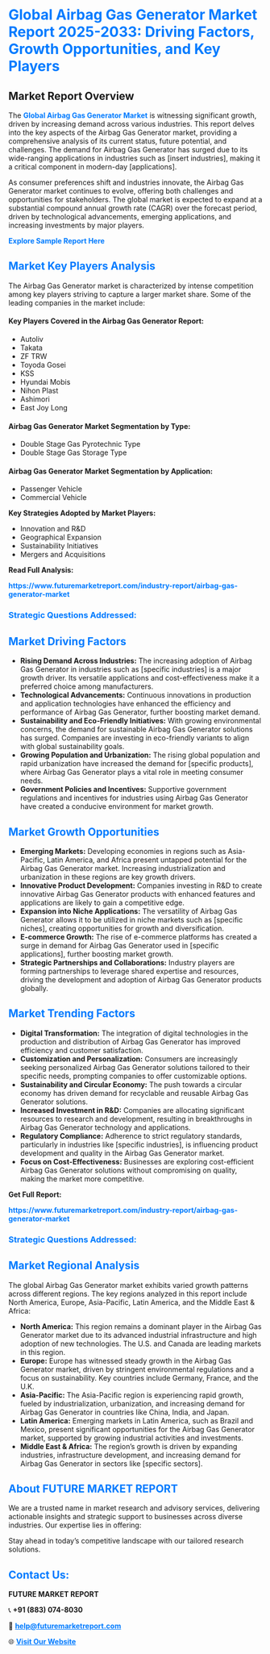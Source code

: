 <h1 style="color: #007BFF;">Global Airbag Gas Generator Market Report 2025-2033: Driving Factors, Growth Opportunities, and Key Players</h1>

<section id="overview">
<h2>Market Report Overview</h2>
<p>The <a href="https://www.futuremarketreport.com/industry-report/airbag-gas-generator-market" style="color: #007BFF; text-decoration: none;"><strong>Global Airbag Gas Generator Market</strong></a> is witnessing significant growth, driven by increasing demand across various industries. This report delves into the key aspects of the Airbag Gas Generator market, providing a comprehensive analysis of its current status, future potential, and challenges. The demand for Airbag Gas Generator has surged due to its wide-ranging applications in industries such as [insert industries], making it a critical component in modern-day [applications].</p>
<p>As consumer preferences shift and industries innovate, the Airbag Gas Generator market continues to evolve, offering both challenges and opportunities for stakeholders. The global market is expected to expand at a substantial compound annual growth rate (CAGR) over the forecast period, driven by technological advancements, emerging applications, and increasing investments by major players.</p>
</section>

<section id="overview">
<p><a href="https://www.futuremarketreport.com/request-sample/reportId=84885" style="color: #007BFF; text-decoration: none;"><strong>Explore Sample Report Here</strong></a></p>
</section>

<section id="key-players">
<h2 style="color: #007BFF;">Market Key Players Analysis</h2>
<p>The Airbag Gas Generator market is characterized by intense competition among key players striving to capture a larger market share. Some of the leading companies in the market include:</p>
<h4>Key Players Covered in the Airbag Gas Generator Report:</h4>
<ul><li>Autoliv</li><li>Takata</li><li>ZF TRW</li><li>Toyoda Gosei</li><li>KSS</li><li>Hyundai Mobis</li><li>Nihon Plast</li><li>Ashimori</li><li>East Joy Long</li></ul>
<h4>Airbag Gas Generator Market Segmentation by Type:</h4>
<ul><li>Double Stage Gas Pyrotechnic Type</li><li>Double Stage Gas Storage Type</li></ul>

<h4>Airbag Gas Generator Market Segmentation by Application:</h4>
<ul><li>Passenger Vehicle</li><li>Commercial Vehicle</li></ul>
<p><strong>Key Strategies Adopted by Market Players:</strong></p>
<ul>
<li>Innovation and R&D</li>
<li>Geographical Expansion</li>
<li>Sustainability Initiatives</li>
<li>Mergers and Acquisitions</li>
</ul>
</section>

<section>
<p><strong>Read Full Analysis: </strong></p><a href="https://www.futuremarketreport.com/industry-report/airbag-gas-generator-market" style="color: #007BFF; text-decoration: none;"><strong>https://www.futuremarketreport.com/industry-report/airbag-gas-generator-market</strong></a>
<h3 style="color: #007BFF;">Strategic Questions Addressed:</h3>
</section>

<section id="driving-factors">
<h2 style="color: #007BFF;">Market Driving Factors</h2>
<ul>
<li><strong>Rising Demand Across Industries:</strong> The increasing adoption of Airbag Gas Generator in industries such as [specific industries] is a major growth driver. Its versatile applications and cost-effectiveness make it a preferred choice among manufacturers.</li>
<li><strong>Technological Advancements:</strong> Continuous innovations in production and application technologies have enhanced the efficiency and performance of Airbag Gas Generator, further boosting market demand.</li>
<li><strong>Sustainability and Eco-Friendly Initiatives:</strong> With growing environmental concerns, the demand for sustainable Airbag Gas Generator solutions has surged. Companies are investing in eco-friendly variants to align with global sustainability goals.</li>
<li><strong>Growing Population and Urbanization:</strong> The rising global population and rapid urbanization have increased the demand for [specific products], where Airbag Gas Generator plays a vital role in meeting consumer needs.</li>
<li><strong>Government Policies and Incentives:</strong> Supportive government regulations and incentives for industries using Airbag Gas Generator have created a conducive environment for market growth.</li>
</ul>
</section>

<section id="growth-opportunities">
<h2 style="color: #007BFF;">Market Growth Opportunities</h2>
<ul>
<li><strong>Emerging Markets:</strong> Developing economies in regions such as Asia-Pacific, Latin America, and Africa present untapped potential for the Airbag Gas Generator market. Increasing industrialization and urbanization in these regions are key growth drivers.</li>
<li><strong>Innovative Product Development:</strong> Companies investing in R&D to create innovative Airbag Gas Generator products with enhanced features and applications are likely to gain a competitive edge.</li>
<li><strong>Expansion into Niche Applications:</strong> The versatility of Airbag Gas Generator allows it to be utilized in niche markets such as [specific niches], creating opportunities for growth and diversification.</li>
<li><strong>E-commerce Growth:</strong> The rise of e-commerce platforms has created a surge in demand for Airbag Gas Generator used in [specific applications], further boosting market growth.</li>
<li><strong>Strategic Partnerships and Collaborations:</strong> Industry players are forming partnerships to leverage shared expertise and resources, driving the development and adoption of Airbag Gas Generator products globally.</li>
</ul>
</section>

<section id="trending-factors">
<h2 style="color: #007BFF;">Market Trending Factors</h2>
<ul>
<li><strong>Digital Transformation:</strong> The integration of digital technologies in the production and distribution of Airbag Gas Generator has improved efficiency and customer satisfaction.</li>
<li><strong>Customization and Personalization:</strong> Consumers are increasingly seeking personalized Airbag Gas Generator solutions tailored to their specific needs, prompting companies to offer customizable options.</li>
<li><strong>Sustainability and Circular Economy:</strong> The push towards a circular economy has driven demand for recyclable and reusable Airbag Gas Generator solutions.</li>
<li><strong>Increased Investment in R&D:</strong> Companies are allocating significant resources to research and development, resulting in breakthroughs in Airbag Gas Generator technology and applications.</li>
<li><strong>Regulatory Compliance:</strong> Adherence to strict regulatory standards, particularly in industries like [specific industries], is influencing product development and quality in the Airbag Gas Generator market.</li>
<li><strong>Focus on Cost-Effectiveness:</strong> Businesses are exploring cost-efficient Airbag Gas Generator solutions without compromising on quality, making the market more competitive.</li>
</ul>
</section>

<section>
<p><strong>Get Full Report: </strong></p><a href="https://www.futuremarketreport.com/industry-report/airbag-gas-generator-market" style="color: #007BFF; text-decoration: none;"><strong>https://www.futuremarketreport.com/industry-report/airbag-gas-generator-market</strong></a>
<h3 style="color: #007BFF;">Strategic Questions Addressed:</h3>
</section>


<section id="regional-analysis">
<h2 style="color: #007BFF;">Market Regional Analysis</h2>
<p>The global Airbag Gas Generator market exhibits varied growth patterns across different regions. The key regions analyzed in this report include North America, Europe, Asia-Pacific, Latin America, and the Middle East & Africa:</p>
<ul>
<li><strong>North America:</strong> This region remains a dominant player in the Airbag Gas Generator market due to its advanced industrial infrastructure and high adoption of new technologies. The U.S. and Canada are leading markets in this region.</li>
<li><strong>Europe:</strong> Europe has witnessed steady growth in the Airbag Gas Generator market, driven by stringent environmental regulations and a focus on sustainability. Key countries include Germany, France, and the U.K.</li>
<li><strong>Asia-Pacific:</strong> The Asia-Pacific region is experiencing rapid growth, fueled by industrialization, urbanization, and increasing demand for Airbag Gas Generator in countries like China, India, and Japan.</li>
<li><strong>Latin America:</strong> Emerging markets in Latin America, such as Brazil and Mexico, present significant opportunities for the Airbag Gas Generator market, supported by growing industrial activities and investments.</li>
<li><strong>Middle East & Africa:</strong> The region’s growth is driven by expanding industries, infrastructure development, and increasing demand for Airbag Gas Generator in sectors like [specific sectors].</li>
</ul>
</section>

<footer>
<h2 style="color: #007BFF;">About FUTURE MARKET REPORT</h2>
<p>We are a trusted name in market research and advisory services, delivering actionable insights and strategic support to businesses across diverse industries. Our expertise lies in offering:</p>

<p>Stay ahead in today’s competitive landscape with our tailored research solutions.</p>

<h2 style="color: #007BFF;">Contact Us:</h2>
<p><strong>FUTURE MARKET REPORT</strong></p>
<p>📞 <strong>+91 (883) 074-8030</strong></p>
<p>📧 <strong><a href="mailto:help@futuremarketreport.com" style="color: #007BFF;">help@futuremarketreport.com</a></strong></p>
<p>🌐 <strong><a href="https://www.futuremarketreport.com/" style="color: #007BFF;">Visit Our Website</a></strong></p>
</footer>